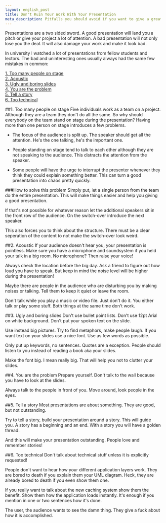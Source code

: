 ```yaml
---
layout: english_post
title: Don't Ruin Your Work With Your Presentation
meta_description: Pitfalls you should avoid if you want to give a great presentation
---
```

Presentations are a two sided sword. A good presentation will land you a pitch or give your project a lot of attention. A bad presentation will not only lose you the deal. It will also damage your work and make it look bad.

In university I watched a lot of presentations from fellow students and lectors. The bad and uninteresting ones usually always had the same few mistakes in common:

[1. Too many people on stage](#1_too_many_people_on_stage)  
[2. Acoustic](#2_acoustic)  
[3. Ugly and boring slides](#3_ugly_and_boring_slides)  
[4. You are the problem](#4_you_are_the_problem)  
[5. Tell a story](#5_tell_a_story)  
[6. Too technical](#6_too_technical)

##1. Too many people on stage
Five individuals work as a team on a project. Although they are a team they don't do all the same. So why should everybody on the team stand on stage during the presentation? Having more than one person on stage introduces a few problems.

* The focus of the audience is split up. The speaker should get all the attention. He's the one talking, he's the important one.

* People standing on stage tend to talk to each other although they are not speaking to the audience. This distracts the attention from the speaker.

* Some people will have the urge to interrupt the presenter whenever they think they could explain something better. This can turn a good presentation into chaos pretty quickly.

###How to solve this problem
Simply put, let a single person from the team do the entire presentation. This will make things easier and help you giving a good presentation.

If that's not possible for whatever reason let the additional speakers sit in the front row of the audience. On the switch-over introduce the next speaker.

This also forces you to think about the structure. There must be a clear seperation of the content to not make the switch-over look weird.

##2. Acoustic
If your audience doesn't hear you, your presentation is pointless. Make sure you have a microphone and soundsystem if you held your talk in a big room. No microphone? Then raise your voice!

Always check the location before the big day. Ask a friend to figure out how loud you have to speak. But keep in mind the noise level will be higher during the presentation!

Maybe there are people in the audience who are disturbing you by making noises or talking. Tell them to keep it quiet or leave the room.

Don't talk while you play a music or video file. Just don't do it. You either talk or play some stuff. Both things at the same time don't work.

##3. Ugly and boring slides
Don't use bullet point lists. Don't use 12pt Arial on white background. Don't put your spoken text on the slide.

Use instead big pictures. Try to find metaphors, make people laugh. If you want text on your slides use a nice font. Use as few words as possible.

Only put up keywords, no sentences. Quotes are a exception. People should listen to you instead of reading a book aka your slides.

Make the font big. I mean really big. That will help you not to clutter your slides.

##4. You are the problem
Prepare yourself. Don't talk to the wall because you have to look at the slides.

Always talk to the people in front of you. Move around, look people in the eyes.

##5. Tell a story
Most presentations are about something. They are good, but not outstanding.

Try to tell a story, build your presentation around a story. This will guide you. A story has a beginning and an end. With a story you will have a golden thread.

And this will make your presentation outstanding. People love and remember stories!

##6. Too technical
Don't talk about technical stuff unless it is explicitly requested!

People don't want to hear how your different application layers work. They are bored to death if you explain them your UML diagram. Heck, they are already bored to death if you even show them one.

If you really want to talk about the new caching system show them the benefit. Show them how the application loads instantly. It's enough if you mention in one or two sentences how it's done.

The user, the audience wants to see the damn thing. They give a fuck about how it is accomplished.
